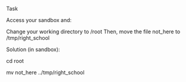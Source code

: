 Task

Access your sandbox and:

Change your working directory to /root
Then, move the file not_here to /tmp/right_school

Solution (in sandbox):

cd root

mv not_here ../tmp/right_school